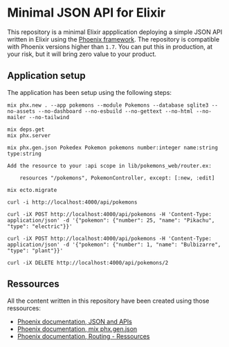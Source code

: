 # Minimal JSON API for Elixir

This repository is a minimal Elixir appplication deploying a simple JSON API written in Elixir using the [Phoenix framework](https://hexdocs.pm/phoenix). The repository is compatible with Phoenix versions higher than `1.7`. You can put this in production, at your risk, but it will bring zero value to your product.

## Application setup

The application has been setup using the following steps:

```
mix phx.new . --app pokemons --module Pokemons --database sqlite3 --no-assets --no-dashboard --no-esbuild --no-gettext --no-html --no-mailer --no-tailwind
```

```
mix deps.get
mix phx.server
```

```
mix phx.gen.json Pokedex Pokemon pokemons number:integer name:string type:string
```

```
Add the resource to your :api scope in lib/pokemons_web/router.ex:

    resources "/pokemons", PokemonController, except: [:new, :edit]
```

```
mix ecto.migrate
```

```
curl -i http://localhost:4000/api/pokemons
```

```
curl -iX POST http://localhost:4000/api/pokemons -H 'Content-Type: application/json' -d '{"pokemon": {"number": 25, "name": "Pikachu", "type": "electric"}}'

curl -iX POST http://localhost:4000/api/pokemons -H 'Content-Type: application/json' -d '{"pokemon": {"number": 1, "name": "Bulbizarre", "type": "plant"}}'

curl -iX DELETE http://localhost:4000/api/pokemons/2
```

## Ressources

All the content written in this repository have been created using those ressources:

- [Phoenix documentation, JSON and APIs](https://hexdocs.pm/phoenix/json_and_apis.html)
- [Phoenix documentation, mix phx.gen.json](https://hexdocs.pm/phoenix/Mix.Tasks.Phx.Gen.Json.html)
- [Phoenix documentation, Routing - Ressources](https://hexdocs.pm/phoenix/routing.html#resources)